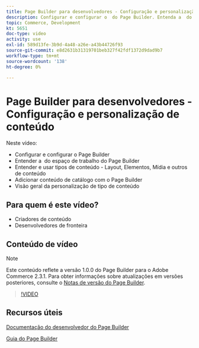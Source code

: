 ```yaml
---
title: Page Builder para desenvolvedores - Configuração e personalização de conteúdo
description: Configurar e configurar o ​ do Page Builder. Entenda a ​ do espaço de trabalho do Page Builder. Entenda e use tipos de conteúdo - Layout, Elementos, Mídia e outros ​ de conteúdo. Adicione conteúdo de catálogo com o Page Builder.
topic: Commerce, Development
kt: 5651
doc-type: video
activity: use
exl-id: 589d13fe-3b9d-4a48-a26e-a43b44726f93
source-git-commit: e8d2631b31319701beb327f42fdf1372d9dad9b7
workflow-type: tm+mt
source-wordcount: '138'
ht-degree: 0%

---
```


# Page Builder para desenvolvedores - Configuração e personalização de conteúdo

Neste vídeo:

- Configurar e configurar o Page Builder &#x200B;
- Entender a &#x200B; do espaço de trabalho do Page Builder
- Entender e usar tipos de conteúdo - Layout, Elementos, Mídia e outros &#x200B; de conteúdo
- Adicionar conteúdo de catálogo com o Page Builder
- Visão geral da personalização de tipo de conteúdo

## Para quem é este vídeo?

- Criadores de conteúdo
- Desenvolvedores de fronteira

## Conteúdo de vídeo

>[!NOTE]
>
>Este conteúdo reflete a versão 1.0.0 do Page Builder para o Adobe Commerce 2.3.1. Para obter informações sobre atualizações em versões posteriores, consulte o [Notas de versão do Page Builder](https://experienceleague.adobe.com/docs/commerce-admin/page-builder/release-notes.html).

>[!VIDEO](https://video.tv.adobe.com/v/35710?quality=12&learn=on)

## Recursos úteis

[Documentação do desenvolvedor do Page Builder](https://developer.adobe.com/commerce/frontend-core/page-builder/)

[Guia do Page Builder](https://experienceleague.adobe.com/docs/commerce-admin/page-builder/introduction.html)
